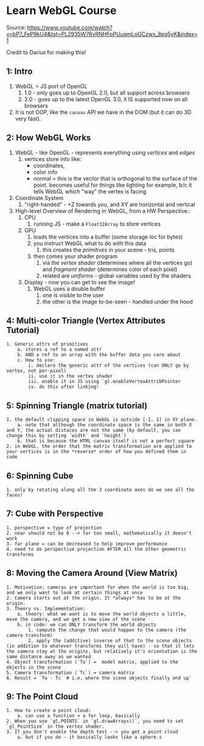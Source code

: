# Learn WebGL Course

Source: https://www.youtube.com/watch?v=bP7_FeP9kU4&list=PL2935W76vRNHFpPUuqmLoGCzwx_8eq5yK&index=1

Credit to Darius for making this!

## 1: Intro
1. WebGL = JS port of OpenGL
    1. 1.0 - only goes up to OpenGL 2.0, but all support across browsers
    2. 2.0 - goes up to the latest OpenGL 3.0, it IS supported now on all browsers
2. It is not OOP, like the `canvas` API we have in the DOM (but it can do 3D very fast).

## 2: How WebGL Works

1. WebGL - like OpenGL - represents everything using *vertices* and *edges*
    1. vertices store info like:
        - coordinates,
        - color info
        - normal = this is the vector that is orthogonal to the surface of the point. becomes useful for things like lighting for example, b/c it tells WebGL which "way" the vertex is facing
2. Coordinate System
    1. "right-handed" - +Z towards you, and XY are horizontal and vertical
3. High-level Overview of Rendering in WebGL, from a HW Perspective::
    1. CPU
        1. running JS - make a `Float32Array` to store vertices
    2. GPU
        1. loads the vertices into a buffer (some storage loc for bytes)
        2. you instruct WebGL what to do with this data
            1. this creates the *primitives* in your scene - tris, points
        3. then comes your shader program
            1. via the *vertex shader* (determines where all the vertices go) and *fragment shader* (determines color of each pixel)
            2. related are *uniforms* - global variables used by the shaders
    3. Display - now you can get to see the image!
        1. WebGL uses a double buffer   
            1. one is visible to the user
            2. the other is the image to-be-seen - handled under the hood

## 4: Multi-color Triangle (Vertex Attributes Tutorial)
    1. Generic attrs of primitives
        a. stores a ref to a named attr
        b. AND a ref to an array with the buffer data you care about
        c. How to use:
            i. declare the generic attr of the vertices (can ONLY go by vertex, not per-pixel)
            ii. use it in the vertex shader
            iii. enable it in JS using `gl.enableVertexAttribPointer
            iv. do this after linking!

## 5: Spinning Triangle (matrix tutorial)
    1. the default clipping space in WebGL is outside [-1, 1] in XY plane.
        a. note that although the coordinate space is the same in both X and Y, the actual distaces are not the same (by default, you can change this by setting `width` and `height`)
        b. that is because the HTML canvas itself is not a perfect square 
    2. in WebGL, the order that the matrix transformation are applied to your vertices is in the *reverse* order of how you defined them in code

## 6: Spinning Cube
    1. only by rotating along all the 3 coordinate axes do we see all the faces!

## 7: Cube with Perspective
    1. perspective = type of projection
    2. near should not be 0 --> far too small, mathematically it doesn't work
    3. far plane = can be decreased to help improve performance
    4. need to do perspective projection AFTER all the other geometric transforms

## 8: Moving the Camera Around (View Matrix)
    1. Motivation: cameras are important for when the world is too big, and we only want to look at certain things at once
    2. Camera starts out at the origin. It *always* has to be at the origin.
    3. Theory vs. Implementation:
        a. theory: what we want is to move the world objects a little, move the camera, and we get a new view of the scene
        b. in code: we can ONLY transform the world objects
            1. compute the change that would happen to the camera (the camera transform)
            2. apply the (additive) inverse of that to the scene objects (in addition to whatever transforms they will have) - so that it lets the camera stay at the origins, but relatively it's orientation is the same distance away as we wanted
    4. Object transformation (`To`) =  model matrix, applied to the objects in the scene
    5. Camera transformation (`Tc`) = camera matrix
    6. Result = `To - Tc  # i.e. where the scene objects finally end up`

## 9: The Point Cloud
    1. How to create a point cloud:
        a. can use a function + a for loop, basically
    2. When you use `gl.POINTS` in `gl.drawArrays()`, you need to set `gl_PointSize` in the vertex shader.
    3. If you don't enable the depth test --> you get a point cloud
        a. but if you do - it basically looks like a sphere.s

    